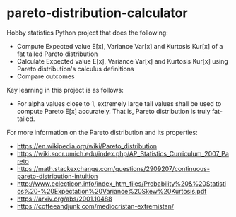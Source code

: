 # pareto-distribution-calculator
Hobby statistics Python project that does the following:
- Compute Expected value E[x], Variance Var[x] and Kurtosis Kur[x] of a fat tailed Pareto distribution
- Calculate Expected value E[x], Variance Var[x] and Kurtosis Kur[x] using Pareto distribution's calculus definitions
- Compare outcomes

Key learning in this project is as follows:

- For alpha values close to 1, extremely large tail values shall be used to compute Pareto E[x] accurately. That is, Pareto distribution is truly fat-tailed.

For more information on the Pareto distribution and its properties:

- https://en.wikipedia.org/wiki/Pareto_distribution
- https://wiki.socr.umich.edu/index.php/AP_Statistics_Curriculum_2007_Pareto
- https://math.stackexchange.com/questions/2909207/continuous-pareto-distribution-intuition
- http://www.eclecticon.info/index_htm_files/Probability%20&%20Statistics%20-%20Expectation%20Variance%20Skew%20Kurtosis.pdf
- https://arxiv.org/abs/2001.10488
- https://coffeeandjunk.com/mediocristan-extremistan/
